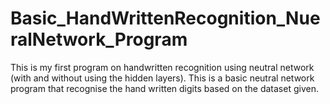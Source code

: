 # Basic_HandWrittenRecognition_NueralNetwork_Program
This is my first program on handwritten recognition using neutral network (with and without using the hidden layers).
This is a basic neutral network program that recognise the hand written digits based on the dataset given.
